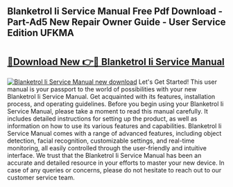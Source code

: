 ## Blanketrol Ii Service Manual Free Pdf Download - Part-Ad5 New Repair Owner Guide - User Service Edition UFKMA

# <h2><a href="http://bc96608.oget.top/?id=Blanketrol+Ii+Service+Manual">🔗Download New 👉🔴 Blanketrol Ii Service Manual</a></h2>

[![Blanketrol Ii Service Manual new download](https://i.imgur.com/5g1atiW.png)](http://bc96608.oget.top/?id=Blanketrol+Ii+Service+Manual)
Let's Get Started! This user manual is your passport to the world of possibilities with your new Blanketrol Ii Service Manual. Get acquainted with its features, installation process, and operating guidelines. Before you begin using your Blanketrol Ii Service Manual, please take a moment to read this manual carefully. It includes detailed instructions for setting up the product, as well as information on how to use its various features and capabilities. Blanketrol Ii Service Manual comes with a range of advanced features, including object detection, facial recognition, customizable settings, and real-time monitoring, all easily controlled through the user-friendly and intuitive interface. We trust that the Blanketrol Ii Service Manual has been an accurate and detailed resource in your efforts to master your new device. In case of any queries or concerns, please do not hesitate to reach out to our customer service team.
